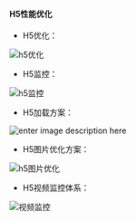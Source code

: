 
#### H5性能优化

- H5优化：

![h5优化](https://github.com/herbertliu/heron/raw/master/src/imgs/%E7%A7%BB%E5%8A%A8%E4%BC%98%E5%8C%96%E7%BB%8F%E9%AA%8C.png)

- H5监控：
 
 ![h5监控](https://github.com/herbertliu/heron/raw/master/src/imgs/H5%E7%9B%91%E6%8E%A7%E4%BD%93%E7%B3%BB.png)

- H5加载方案：

![enter image description here](https://github.com/herbertliu/heron/raw/master/src/imgs/%E7%A7%BB%E5%8A%A8%E5%8A%A0%E8%BD%BD%E6%80%A7%E8%83%BD%E8%A7%A3%E5%86%B3%E6%96%B9%E6%A1%88.png)


- H5图片优化方案：

![h5图片优化](https://github.com/herbertliu/heron/raw/master/src/imgs/%E5%9B%BE%E7%89%87%E4%BC%98%E5%8C%96.png)

- H5视频监控体系：

![视频监控](https://github.com/herbertliu/heron/raw/master/src/imgs/H5%E8%A7%86%E9%A2%91%E6%92%AD%E6%94%BE%E7%9B%91%E6%8E%A7%E6%8B%93%E6%89%91%E5%9B%BE.png)

